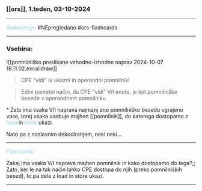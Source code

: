 ### [[ors]], 1.teden, 03-10-2024
---

<font color="#92cddc">Status/tags:</font> #NEpregledano #ors-flashcards 

---

### Vsebina:

![[pomnilniško preslikane vzhodno-izhodne naprav 2024-10-07 18.11.02.excalidraw]]

> CPE "vidi" le ukazni in operandni pomnilnik!

> Edini pametni način, da CPE "vidi" V/I enote, je kot pomnilniške besede v operandnem pomnilniku.

^ Zato ima vsaka V/I naprava najmanj eno pomnilniško besedo vgrajeno vase, torej vsaka vsebuje majhen [[pomnilnik]], do katerega dostopamo z *<font color="#92cddc">load</font>* in *<font color="#92cddc">store</font>* ukazi.

Nato pa z naslovnim dekodiranjem, neki neki...

---

<font color="#92cddc">Flashcards:</font>

Zakaj ima vsaka V/I naprava majhen pomnilnik in kako dostopamo do tega?;; Zato, ker le na tak način lahko CPE dostopa do njih (preko pomnilniških besed), to pa dela z load in store ukazi.

---

